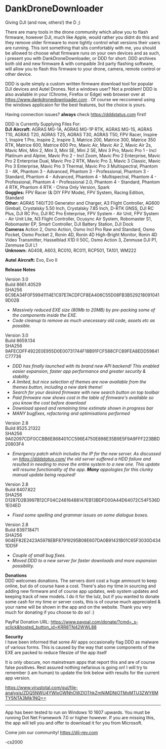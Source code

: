 # DankDroneDownloader
Giving DJI (and now, others!) the D ;)

There are many tools in the drone community which allow you to flash firmware, however DJI, much like Apple, would rather you didnt do this and they remove older firmware to more tightly control what versions their users are running. This isnt something that sits comfortably with me, you should be allowed to choose what firmware runs on your own devices and as such, i present you with DankDroneDownloader, or DDD for short. DDD archives both old and new firmware & with compaible 3rd party flashing software, will allow you to flash this firmware to your drone, camera, remote control or other device.

DDD is quite simply a custom written firmware download tool for popular DJI devices and Autel Drones. Not a windows user? Not a problem! DDD is also available in your (Chrome, Firefox or Edge) web browser over at https://www.dankdronedownloader.com . Of course we reccomend using the windows applicaion for the best features, but the choice is yours.

Having connection issues? **always** check https://dddstatus.com first!

DDD is Currently Supplying Files For:<br>
**DJI**
**Aircraft:** AGRAS MG-1A, AGRAS MG-1P RTK, AGRAS MG-1S, AGRAS T10, AGRAS T20, AGRAS T25, AGRAS T30, AGRAS T50, FPV Racer, Inspire 1, Inspire 1 Pro, Inspire 2, Inspire 3, Matrice 200, Matrice 300, Matrice 350 RTK, Matrice 600, Matrice 600 Pro, Mavic Air, Mavic Air 2, Mavic Air 2s, Mavic Mini, Mini 2, Mini 3, Mini SE, Mini 2 SE, Mini 3 Pro, Mavic Pro 1 - Incl Platinum and Alpine, Mavic Pro 2 - Incl Zoom, Mavic Pro 2 Enterprise, Mavic Pro 2 Enterprise Dual, Mavic Pro 2 RTK, Mavic Pro 3, Mavic 3 Classic, Mavic Pro 3 Enterprise, Mavic Pro 3 Thermal, Mavic Pro 3 Multispectral, Phantom 3 - 4K, Phantom 3 - Advanced, Phantom 3 - Professional, Phantom 3 - Standard, Phantom 4 - Advanced, Phantom 4 - Multispectral, Phantom 4 - Professional, Phantom 4 - Professional 2.0, Phantom 4 - Standard, Phantom 4 RTK, Phantom 4 RTK - China Only Version, Spark<br>
**Goggles:** FPV Racer (& DIY FPV Mode), FPV System, Racing Edition, Standard <br>
**Other:** AGRAS T40/T20 Generator and Charger, A3 Flight Controller, AG600 Gimball, Crystalsky 5.50 Inch, Crystalsky 7.85 Inch, D-RTK GNSS, DJI RC Plus, DJI RC Pro, DJI RC Pro Enterprise, FPV System - Air Unit, FPV System - Air Unit Lite, N3 Flight Controller, Ocusync Air System, Robomaster S1, Robomaster EP, Smart Controller, DJI Battery Station, DJI Dock<br>
**Cameras** Action 2, Osmo Action, Osmo Incl Pro Raw and Standard, Osmo Pocket, Osmo Pocket 2, Ronin 4D, Ronin 4D High-Bright Monitor, Ronin 4D Video Transmitter, Hasselblad X1D II 50C, Osmo Action 3, Zenmuse DJI P1, Zenmuse DJI L1 <br>
**Unknown:** AG408, A603, RC010, RC011, RCP501, TA101, WM222<br>


**Autel**
**Aircraft:** Evo, Evo II<br>


**Release Notes**


Version 3.0 <br>
Build 8661.40529<br>
SHA256 6C9EA34F0F59941114E1C97E7ACDFCF8EA406C55D08FB3B5292180910419D02B<br>
<i>
- Massively reduced EXE size (80Mb to 20MB) by pre-packing some of the components inside the EXE.
- Code cleanup to remove as much unecessary old code, assets etc as possible.
</i>

Version 3.0 <br>
Build 8659.134<br>
SHA256 9AFECDFF4922E0E955D0E00731744F18B91FCF588CFC89FEA8EDD59841C77736<br>
<i>
- DDD has finally launched with its brand new API backend! This enabled easier expansion, faster app performance and greater security & stability.
- A limited, but nice selection of themes are now available from the themes button, including a new dark theme!
- Search for your desired firmware with new search button on top toolbar
- Paid firmware now shows cost in the table of firmware's available so you know the cost before download 
- Download speed and remaining time estimate shown in progress bar
- MANY bugfixes, refactoring and optimisations performed
</i>


Version 2.8 <br>
Build 8525.21322<br>
SHA256 9A02097CDF0CCBB6E868401CC596E4750E898E35B9E5F9A9FFF223BBD20803F4<br>
<i>
- Emergency patch which includes the IP for the new server. As discussed on https://dddstatus.com/ the old server suffered a HDD failure and resulted in needing to move the entire system to a new one. This update will resume functionality of the app. **Many** appologies for this clunky manual update being required!
</i>


Version 2.8 <br>
Build 8407.822<br>
SHA256 D1287D2B3997B12CF04C24816488147EB13BDFD00A44D64072C54F536D1E04ED<br>
<i>
- Fixed some spelling and grammar issues on some dialogue boxes.
</i>



Version 2.8 <br>
Build 8397.18471<br>
SHA256 904EF82E2423A5978EBF87919295B08E607DA0B91431B01C65F3030D4341DD5F<br>
<i>
- Couple of small bug fixes.
- Moved DDD to a new server for faster downloads and more expansion possibility.
</i>


**Donations**<br>
DDD welcomes donations. The servers dont cost a huge ammount to keep online, but do of course have a cost. There's also my time in sourcing and adding new firmware and of course app updates, web system updates and keeping track of new models. I do it for the lulz, but if you wanted to donate some cash for my time or server costs, this is of course much appreciated & your name will be shown in the app and on the website. Thank you very much for donating if you choose to do so! :)

PayPal Donation URL: https://www.paypal.com/donate/?cmd=_s-xclick&hosted_button_id=KRR8TN42WWL88

**Security**<br>
I have been informed that some AV apps occasionally flag DDD as malware of various forms. This is caused by the way that some components of the EXE are packed to reduce filesize of the app itself

It is only obscure, non mainstream apps that report this and are of course false positives. Rest assured nothing nefarious is going on! I will try to remember (i am human) to update the link below with results for the current app version.

https://www.virustotal.com/gui/file-analysis/ZDQ5NWU4YWIxOWNhOWZlOThkZmNiMDNiOTMxMTU3ZWY6MTY5NTA3Mjk1NQ==


---

App has been tested to run on Windows 10 1607 upwards. You must be running Dot Net Framework 7.0 or higher however. If you are missing this, the app will tell you and offer to download it for you from Microsoft.


Come join our community!
https://dji-rev.com

-cs2000